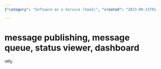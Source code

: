 ```yaml
---
{"category": "Software as a Service (SaaS)", "created": "2023-09-21T01:58:06+08:00", "date": "2023-09-21 01:58:06", "description": "Ntfy is a service that enables users to publish messages through message queues and monitor statuses on a dashboard, providing an efficient way to manage and track notifications.", "modified": "2023-09-21T02:04:28+08:00", "tags": ["ntfy", "service", "message queues", "dashboard"], "title": "Introducing Ntfy: A Service for Publishing Messages and Monitoring Statuses on a Dashboard"}

---
```


# message publishing, message queue, status viewer, dashboard

ntfy
